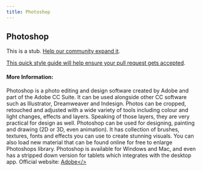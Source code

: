 ```yaml
---
title: Photoshop
---
```

## Photoshop

This is a stub. <a href='https://github.com/freecodecamp/guides/tree/master/src/pages/designer-tools/photoshop/index.md' target='_blank' rel='nofollow'>Help our community expand it</a>.

<a href='https://github.com/freecodecamp/guides/blob/master/README.md' target='_blank' rel='nofollow'>This quick style guide will help ensure your pull request gets accepted</a>.

<!-- The article goes here, in GitHub-flavored Markdown. Feel free to add YouTube videos, images, and CodePen/JSBin embeds  -->

#### More Information:
<!-- Please add any articles you think might be helpful to read before writing the article -->
Photoshop is a photo editing and design software created by Adobe and part of the Adobe CC Suite. It can be used alongside other CC software such as Illustrator, Dreamweaver and Indesign. 
Photos can be cropped, retouched and adjusted with a wide variety of tools including colour and light changes, effects and layers. 
Speaking of those layers, they are very practical for design as well. Photoshop can be used for designing, painting and drawing (2D or 3D, even animation). It has collection of brushes, textures, fonts and effects you can use to create stunning visuals. You can also load new material that can be found online for free to enlarge Photoshops library. 
Photoshop is available for Windows and Mac, and even has a stripped down version for tablets which integrates with the desktop app. 
Official website: <a href='http://www.adobe.com/products/photoshop.html'>Adobe</> 

